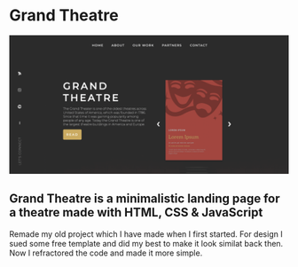 # Grand Theatre
<img src="https://github.com/catherineisonline/grand-theatre/blob/main/images/project-preview.png?raw=true">

## Grand Theatre is a minimalistic landing page for a theatre made with HTML, CSS & JavaScript

Remade my old project which I have made when I first started. For design I sued some free template and did my best to make it look similat back then. Now I refractored the code and made it more simple. 